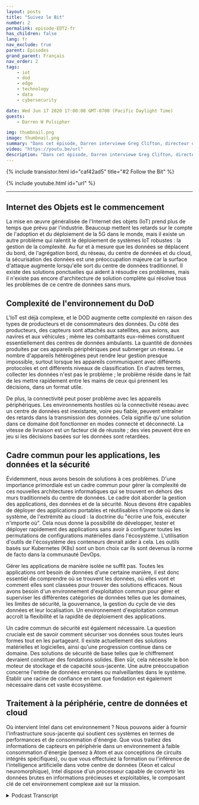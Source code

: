 ```yaml
---
layout: posts
title: "Suivez le Bit"
number: 2
permalink: episode-EDT2-fr
has_children: false
lang: fr
nav_exclude: true
parent: Épisodes
grand_parent: Français
nav_order: 2
tags:
    - iot
    - dod
    - edge
    - technology
    - data
    - cybersecurity

date: Wed Jun 17 2020 17:00:00 GMT-0700 (Pacific Daylight Time)
guests:
    - Darren W Pulsipher

img: thumbnail.png
image: thumbnail.png
summary: "Dans cet épisode, Darren interviewe Greg Clifton, directeur du Département de la Défense (DOD) et du Renseignement pour Intel Corp. Ils discutent des défis de la gestion des données dans un système complexe qui s'étend sur plusieurs clouds, centres de données d'entreprise, centres de données régionaux et tactiques. Écoutez Darren et Greg suivre un peu de données depuis leur collecte et leur parcours à travers cet écosystème jusqu'à la production d'informations exploitables pour les analystes et les combattants. Écoutez Darren et Greg discuter de certains des obstacles de cet environnement circulaire et des solutions pour aider à fournir des informations exploitables aux analystes et les transmettre aux combattants."
video: "https://youtu.be/url"
description: "Dans cet épisode, Darren interviewe Greg Clifton, directeur du Département de la Défense (DOD) et du Renseignement pour Intel Corp. Ils discutent des défis de la gestion des données dans un système complexe qui s'étend sur plusieurs clouds, centres de données d'entreprise, centres de données régionaux et tactiques. Écoutez Darren et Greg suivre un peu de données depuis leur collecte et leur parcours à travers cet écosystème jusqu'à la production d'informations exploitables pour les analystes et les combattants. Écoutez Darren et Greg discuter de certains des obstacles de cet environnement circulaire et des solutions pour aider à fournir des informations exploitables aux analystes et les transmettre aux combattants."
---
```


<div>
{% include transistor.html id="caf42ad5" title="#2 Follow the Bit" %}

{% include youtube.html id="url" %}
</div>

---

## Internet des Objets est le commencement

La mise en œuvre généralisée de l'Internet des objets (IoT) prend plus de temps que prévu par l'industrie. Beaucoup mettent les retards sur le compte de l'adoption et du déploiement de la 5G dans le monde, mais il existe un autre problème qui ralentit le déploiement de systèmes IoT robustes : la gestion de la complexité. Au fur et à mesure que les données se déplacent du bord, de l'agrégation bord, du réseau, du centre de données et du cloud, la sécurisation des données est une préoccupation majeure car la surface d'attaque augmente lorsqu'elle sort du centre de données traditionnel. Il existe des solutions ponctuelles qui aident à résoudre ces problèmes, mais il n'existe pas encore d'architecture de solution complète qui résolve tous les problèmes de ce centre de données sans murs.

## Complexité de l'environnement du DoD

L'IoT est déjà complexe, et le DOD augmente cette complexité en raison des types de producteurs et de consommateurs des données. Du côté des producteurs, des capteurs sont attachés aux satellites, aux avions, aux navires et aux véhicules ; même les combattants eux-mêmes constituent essentiellement des centres de données ambulants. La quantité de données produites par ces appareils périphériques peut submerger un réseau. Le nombre d'appareils hétérogènes peut rendre leur gestion presque impossible, surtout lorsque les appareils communiquent avec différents protocoles et ont différents niveaux de classification. En d'autres termes, collecter les données n'est pas le problème ; le problème réside dans le fait de les mettre rapidement entre les mains de ceux qui prennent les décisions, dans un format utile.

De plus, la connectivité peut poser problème avec les appareils périphériques. Les environnements hostiles où la connectivité réseau avec un centre de données est inexistante, voire peu fiable, peuvent entraîner des retards dans la transmission des données. Cela signifie qu'une solution dans ce domaine doit fonctionner en modes connecté et déconnecté. La vitesse de livraison est un facteur clé de réussite ; des vies peuvent être en jeu si les décisions basées sur les données sont retardées.

## Cadre commun pour les applications, les données et la sécurité

Évidemment, nous avons besoin de solutions à ces problèmes. D'une importance primordiale est un cadre commun pour gérer la complexité de ces nouvelles architectures informatiques qui se trouvent en dehors des murs traditionnels du centre de données. Le cadre doit aborder la gestion des applications, des données et de la sécurité. Nous devons être capables de déployer des applications portables et réutilisables n'importe où dans le système, de l'extrémité au cloud : la doctrine du "écrire une fois, exécuter n'importe où". Cela nous donne la possibilité de développer, tester et déployer rapidement des applications sans avoir à configurer toutes les permutations de configurations matérielles dans l'écosystème. L'utilisation d'outils de l'écosystème des conteneurs devrait aider à cela. Les outils basés sur Kubernetes (K8s) sont un bon choix car ils sont devenus la norme de facto dans la communauté DevOps.

Gérer les applications de manière isolée ne suffit pas. Toutes les applications ont besoin de données d'une certaine manière, il est donc essentiel de comprendre où se trouvent les données, où elles vont et comment elles sont classées pour trouver des solutions efficaces. Nous avons besoin d'un environnement d'exploitation commun pour gérer et superviser les différentes catégories de données telles que les domaines, les limites de sécurité, la gouvernance, la gestion du cycle de vie des données et leur localisation. Un environnement d'exploitation commun accroît la flexibilité et la rapidité de déploiement des applications.

Un cadre commun de sécurité est également nécessaire. La question cruciale est de savoir comment sécuriser vos données sous toutes leurs formes tout en les partageant. Il existe actuellement des solutions matérielles et logicielles, ainsi qu'une progression continue dans ce domaine. Des solutions de sécurité de base telles que le chiffrement devraient constituer des fondations solides. Bien sûr, cela nécessite le bon moteur de stockage et de capacité sous-jacente. Une autre préoccupation concerne l'entrée de données erronées ou malveillantes dans le système. Établir une racine de confiance en tant que fondation est également nécessaire dans cet vaste écosystème.

## Traitement à la périphérie, centre de données et cloud

Où intervient Intel dans cet environnement ? Nous pouvons aider à fournir l'infrastructure sous-jacente qui soutient ces systèmes en termes de performances et de consommation d'énergie. Que vous traitiez des informations de capteurs en périphérie dans un environnement à faible consommation d'énergie (pensez à Atom et aux conceptions de circuits intégrés spécifiques), ou que vous effectuiez la formation ou l'inférence de l'intelligence artificielle dans votre centre de données (Xeon et calcul neuromorphique), Intel dispose d'un processeur capable de convertir les données brutes en informations précieuses et exploitables, le composant clé de cet environnement complexe axé sur la mission.



<details>
<summary> Podcast Transcript </summary>

<p></p>

</details>
